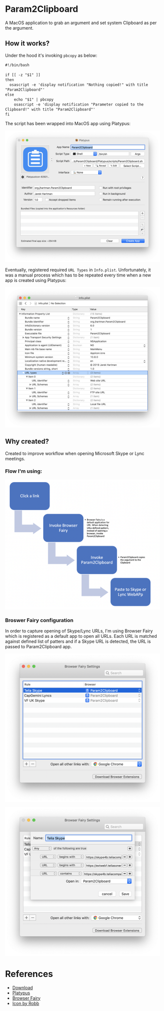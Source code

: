 # Param2Clipboard

A MacOS application to grab an argument and set system Clipboard as per the argument.

## How it works?

Under the hood it's invoking `pbcopy` as below:

```
#!/bin/bash

if [[ -z "$1" ]]
then
  osascript -e 'display notification "Nothing copied!" with title "Param2Clipboard"'
else
	echo "$1" | pbcopy
	osascript -e 'display notification "Parameter copied to the Clipboard!" with title "Param2Clipboard"'
fi
```

The script has been wrapped into MacOS app using Platypus:

![Flow](img/Platypus.png)

Eventually, registered required `URL Types` in `Info.plist`. Unfortunately, it was a manual process which has to be repeated every time when a new app is created using Platypus:

![Flow](img/CFBundleDocumentTypes.png)

## Why created?

Created to improve workflow when opening Microsoft Skype or Lync meetings.

### Flow I'm using:
![Flow](img/Flow.png)

### Broswer Fairy configuration

In order to capture opening of Skype/Lync URLs, I'm using Browser Fairy which is registered as a default app to open all URLs. Each URL is matched against defined list of patters and if a Skype URL is detected, the URL is passed to Param2Clipboard app.

![Flow](img/BrowserFairy1.png)

![Flow](img/BrowserFairy2.png)

# References

* [Download](https://github.com/jaroslawhartman/Param2Clipboard/releases)
* [Platypus](https://sveinbjorn.org/platypus)
* [Browser Fairy](http://www.browserfairy.com/)
* [Icon by Robb](https://dribbble.com/shots/1648648-Clipboard-Icon)
